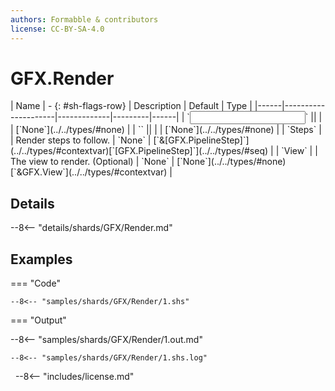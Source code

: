 ```yaml
---
authors: Formabble & contributors
license: CC-BY-SA-4.0
---
```



# GFX.Render

<div class="sh-parameters" markdown="1">
| Name | - {: #sh-flags-row} | Description | Default | Type |
|------|---------------------|-------------|---------|------|
| `<input>` || | | [`None`](../../types/#none) |
| `<output>` || | | [`None`](../../types/#none) |
| `Steps` |  | Render steps to follow. | `None` | [`&[GFX.PipelineStep]`](../../types/#contextvar)[`[GFX.PipelineStep]`](../../types/#seq) |
| `View` |  | The view to render. (Optional) | `None` | [`None`](../../types/#none)[`&GFX.View`](../../types/#contextvar) |

</div>



## Details

--8<-- "details/shards/GFX/Render.md"


## Examples

=== "Code"

  ```x86asm linenums="1"
  --8<-- "samples/shards/GFX/Render/1.shs"
  ```

=== "Output"

  --8<-- "samples/shards/GFX/Render/1.out.md"

  ```
  --8<-- "samples/shards/GFX/Render/1.shs.log"
  ```
&nbsp;
--8<-- "includes/license.md"

